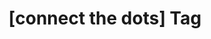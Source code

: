 ---
article_id: 0
description: List of articles under [connect the dots] tag.
image: http://huntingbears.com.ve/static/img/site/mstile-310x310.png
layout: tag
slug: connect-the-dots
title: '[connect the dots] Tag'
---